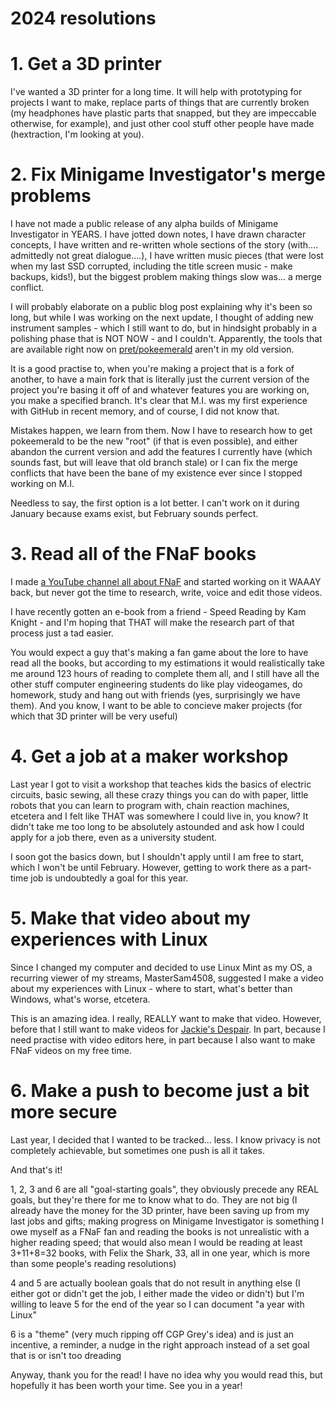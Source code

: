 # 2024 resolutions

# 1. Get a 3D printer

I've wanted a 3D printer for a long time. It will help with prototyping for projects I want to make, replace parts of things that are currently broken (my headphones have plastic parts that snapped, but they are impeccable otherwise, for example), and just other cool stuff other people have made (hextraction, I'm looking at you).

# 2. Fix Minigame Investigator's merge problems

I have not made a public release of any alpha builds of Minigame Investigator in YEARS. I have jotted down notes, I have drawn character concepts, I have written and re-written whole sections of the story (with.... admittedly not great dialogue....), I have written music pieces (that were lost when my last SSD corrupted, including the title screen music - make backups, kids!), but the biggest problem making things slow was... a merge conflict.

I will probably elaborate on a public blog post explaining why it's been so long, but while I was working on the next update, I thought of adding new instrument samples - which I still want to do, but in hindsight probably in a polishing phase that is NOT NOW - and I couldn't. Apparently, the tools that are available right now on [pret/pokeemerald](https://github.com/pret/pokeemerald) aren't in my old version.

It is a good practise to, when you're making a project that is a fork of another, to have a main fork that is literally just the current version of the project you're basing it off of and whatever features you are working on, you make a specified branch. It's clear that M.I. was my first experience with GitHub in recent memory, and of course, I did not know that.

Mistakes happen, we learn from them. Now I have to research how to get pokeemerald to be the new "root" (if that is even possible), and either abandon the current version and add the features I currently have (which sounds fast, but will leave that old branch stale) or I can fix the merge conflicts that have been the bane of my existence ever since I stopped working on M.I.

Needless to say, the first option is a lot better. I can't work on it during January because exams exist, but February sounds perfect.

# 3. Read all of the FNaF books

I made [a YouTube channel all about FNaF](https://www.youtube.com/@JackiesDespair) and started working on it WAAAY back, but never got the time to research, write, voice and edit those videos.

I have recently gotten an e-book from a friend - Speed Reading by Kam Knight - and I'm hoping that THAT will make the research part of that process just a tad easier.

You would expect a guy that's making a fan game about the lore to have read all the books, but according to my estimations it would realistically take me around 123 hours of reading to complete them all, and I still have all the other stuff computer engineering students do like play videogames, do homework, study and hang out with friends (yes, surprisingly we have them). And you know, I want to be able to concieve maker projects (for which that 3D printer will be very useful)

# 4. Get a job at a maker workshop

Last year I got to visit a workshop that teaches kids the basics of electric circuits, basic sewing, all these crazy things you can do with paper, little robots that you can learn to program with, chain reaction machines, etcetera and I felt like THAT was somewhere I could live in, you know? It didn't take me too long to be absolutely astounded and ask how I could apply for a job there, even as a university student.

I soon got the basics down, but I shouldn't apply until I am free to start, which I won't be until February. However, getting to work there as a part-time job is undoubtedly a goal for this year.

# 5. Make that video about my experiences with Linux

Since I changed my computer and decided to use Linux Mint as my OS, a recurring viewer of my streams, MasterSam4508, suggested I make a video about my experiences with Linux - where to start, what's better than Windows, what's worse, etcetera.

This is an amazing idea. I really, REALLY want to make that video. However, before that I still want to make videos for [Jackie's Despair](https://www.youtube.com/@JackiesDespair). In part, because I need practise with video editors here, in part because I also want to make FNaF videos on my free time.

# 6. Make a push to become just a bit more secure

Last year, I decided that I wanted to be tracked... less. I know privacy is not completely achievable, but sometimes one push is all it takes.

And that's it!

1, 2, 3 and 6 are all "goal-starting goals", they obviously precede any REAL goals, but they're there for me to know what to do. They are not big (I already have the money for the 3D printer, have been saving up from my last jobs and gifts; making progress on Minigame Investigator is something I owe myself as a FNaF fan and reading the books is not unrealistic with a higher reading speed; that would also mean I would be reading at least 3+11+8=32 books, with Felix the Shark, 33, all in one year, which is more than some people's reading resolutions)

4 and 5 are actually boolean goals that do not result in anything else (I either got or didn't get the job, I either made the video or didn't) but I'm willing to leave 5 for the end of the year so I can document "a year with Linux"

6 is a "theme" (very much ripping off CGP Grey's idea) and is just an incentive, a reminder, a nudge in the right approach instead of a set goal that is or isn't too dreading

Anyway, thank you for the read! I have no idea why you would read this, but hopefully it has been worth your time. See you in a year!
